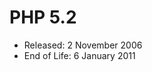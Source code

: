 #  PHP 5.2

<ul>
    <li class="fragment" >Released: 2 November 2006</li>
    <li class="fragment" >End of Life: 6 January 2011</li>
</ul>